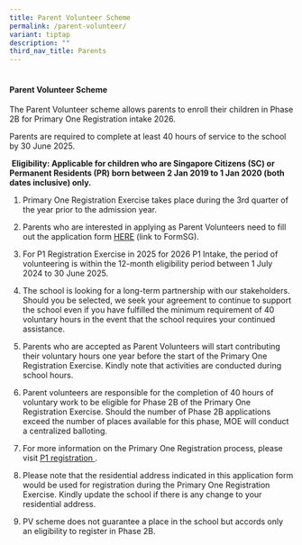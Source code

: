 ```yaml
---
title: Parent Volunteer Scheme
permalink: /parent-volunteer/
variant: tiptap
description: ""
third_nav_title: Parents
---
```

<h4><br><strong>Parent Volunteer Scheme</strong></h4>
<p>The Parent Volunteer scheme allows parents to enroll their children in
Phase 2B for Primary One Registration intake 2026.</p>
<p>Parents are required to complete at least 40 hours of service to the school
by 30 June 2025.</p>
<p>&nbsp;<strong>Eligibility: Applicable for children who are Singapore Citizens (SC) or Permanent Residents (PR) born between 2 Jan 2019 to 1 Jan 2020 (both dates inclusive) only.</strong>
</p>
<p></p>
<ol>
<li>
<p>Primary One Registration Exercise takes place during the 3rd quarter of
the year prior to the admission year.</p>
</li>
</ol>
<ol start="2">
<li>
<p>Parents who are interested in applying as Parent Volunteers need to fill
out the application form <a href="https://form.gov.sg/64a66cfc29d2650012c8d095" class="XqQF9c" rel="noopener noreferrer nofollow" target="_blank"><u>HERE</u></a> (link
to FormSG).</p>
</li>
</ol>
<ol start="3">
<li>
<p>For P1 Registration Exercise in 2025 for 2026 P1 Intake, the period of
volunteering is within the 12-month eligibility period between 1 July 2024
to 30 June 2025.</p>
</li>
</ol>
<ol start="4">
<li>
<p>The school is looking for a long-term partnership with our stakeholders.
Should you be selected, we seek your agreement to continue to support the
school even if you have fulfilled the minimum requirement of 40 voluntary
hours in the event that the school requires your continued assistance.</p>
</li>
</ol>
<ol start="5">
<li>
<p>Parents who are accepted as Parent Volunteers will start contributing
their voluntary hours one year before the start of the Primary One Registration
Exercise. Kindly note that activities are conducted during school hours.</p>
</li>
</ol>
<ol start="6">
<li>
<p>Parent volunteers are responsible for the completion of 40 hours of voluntary
work to be eligible for Phase 2B of the Primary One Registration Exercise.
Should the number of Phase 2B applications exceed the number of places
available for this phase, MOE will conduct a centralized balloting.</p>
</li>
</ol>
<ol start="7">
<li>
<p>For more information on the Primary One Registration process, please visit
<a href="https://www.moe.gov.sg/primary/p1-registration." class="XqQF9c" rel="noopener noreferrer nofollow" target="_blank"><u>P1 registration</u>
</a>.</p>
</li>
</ol>
<ol start="8">
<li>
<p>Please note that the residential address indicated in this application
form would be used for registration during the Primary One Registration
Exercise. Kindly update the school if there is any change to your residential
address.</p>
</li>
</ol>
<ol start="9">
<li>
<p>PV scheme does not guarantee a place in the school but accords only an
eligibility to register in Phase 2B.</p>
</li>
</ol>
<p>&nbsp;</p>